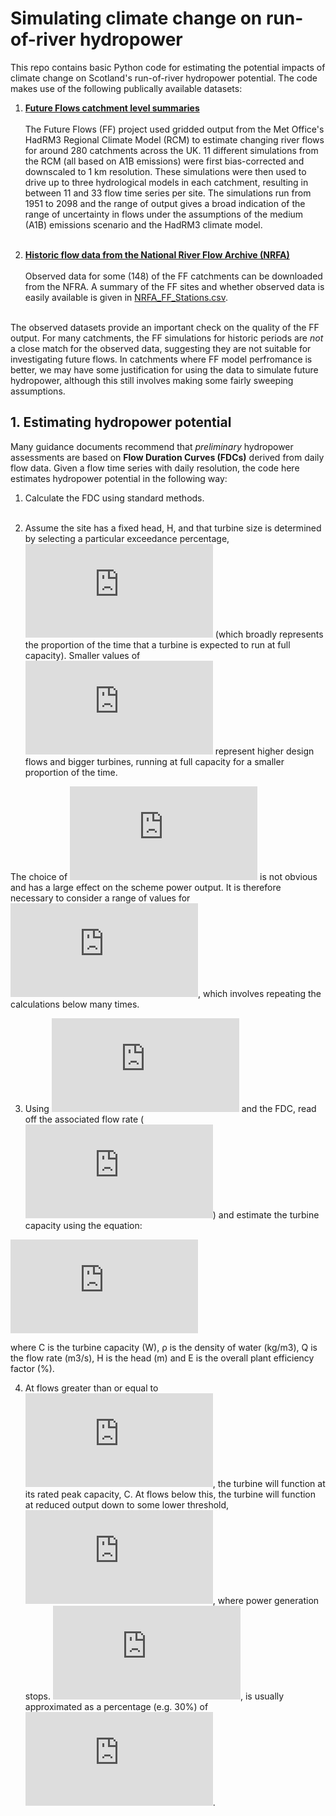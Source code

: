 # Simulating climate change on run-of-river hydropower

This repo contains basic Python code for estimating the potential impacts of climate change on Scotland's run-of-river hydropower potential. The code makes use of the following publically available datasets:

1. **[Future Flows catchment level summaries](https://catalogue.ceh.ac.uk/documents/f3723162-4fed-4d9d-92c6-dd17412fa37b)** <br><br>
The Future Flows (FF) project used gridded output from the Met Office's HadRM3 Regional Climate Model (RCM) to estimate changing river flows for around 280 catchments across the UK. 11 different simulations from the RCM (all based on A1B emissions) were first bias-corrected and downscaled to 1 km resolution. These simulations were then used to drive up to three hydrological models in each catchment, resulting in between 11 and 33 flow time series per site. The simulations run from 1951 to 2098 and the range of output gives a broad indication of the range of uncertainty in flows under the assumptions of the medium (A1B) emissions scenario and the HadRM3 climate model. <br><br>

2. **[Historic flow data from the National River Flow Archive (NRFA)](http://nrfa.ceh.ac.uk/data/search)**<br><br>
Observed data for some (148) of the FF catchments can be downloaded from the NFRA. A summary of the FF sites and whether observed data is easily available is given in [NRFA_FF_Stations.csv](https://github.com/JamesSample/simple_hydropower_model/blob/master/NRFA_FF_Stations.csv). <br><br>

The observed datasets provide an important check on the quality of the FF output. For many catchments, the FF simulations for historic periods are *not* a close match for the observed data, suggesting they are not suitable for investigating future flows. In catchments where FF model perfromance is better, we may have some justification for using the data to simulate future hydropower, although this still involves making some fairly sweeping assumptions.

## 1. Estimating hydropower potential

Many guidance documents recommend that *preliminary* hydropower assessments are based on **Flow Duration Curves (FDCs)** derived from daily flow data. Given a flow time series with daily resolution, the code here estimates hydropower potential in the following way:

1. Calculate the FDC using standard methods. <br><br>

2. Assume the site has a fixed head, H, and that turbine size is determined by selecting a particular exceedance percentage, ![Popt](http://www.sciweavers.org/tex2img.php?eq=P_%7Bopt%7D&bc=White&fc=Black&im=jpg&fs=12&ff=arev&edit=0) (which broadly represents the proportion of the time that a turbine is expected to run at full capacity). Smaller values of ![Popt](http://www.sciweavers.org/tex2img.php?eq=P_%7Bopt%7D&bc=White&fc=Black&im=jpg&fs=12&ff=arev&edit=0) represent higher design flows and bigger turbines, running at full capacity for a smaller proportion of the time. 

  The choice of ![Popt](http://www.sciweavers.org/tex2img.php?eq=P_%7Bopt%7D&bc=White&fc=Black&im=jpg&fs=12&ff=arev&edit=0) is not obvious and has a large effect on the scheme power output. It is therefore necessary to consider a range of values for ![Popt](http://www.sciweavers.org/tex2img.php?eq=P_%7Bopt%7D&bc=White&fc=Black&im=jpg&fs=12&ff=arev&edit=0), which involves repeating the calculations below many times.

3. 	Using ![Popt](http://www.sciweavers.org/tex2img.php?eq=P_%7Bopt%7D&bc=White&fc=Black&im=jpg&fs=12&ff=arev&edit=0) and the FDC, read off the associated flow rate (![Qopt](http://www.sciweavers.org/tex2img.php?eq=Q_%7Bopt%7D&bc=White&fc=Black&im=jpg&fs=12&ff=arev&edit=0)) and estimate the turbine capacity using the equation:

  ![eq1](http://www.sciweavers.org/tex2img.php?eq=C%20%3D%20%5Crho%20g%20Q%20H%20%5Cfrac%7BE%7D%7B100%7D&bc=White&fc=Black&im=jpg&fs=12&ff=arev&edit=0)

  where	C is the turbine capacity (W), ρ is the density of water (kg/m3), Q is the flow rate (m3/s), H is the head (m) and E is the overall plant efficiency factor (%).
  
4. At flows greater than or equal to ![Qopt](http://www.sciweavers.org/tex2img.php?eq=Q_%7Bopt%7D&bc=White&fc=Black&im=jpg&fs=12&ff=arev&edit=0), the turbine will function at its rated peak capacity, C. At flows below this, the turbine will function at reduced output down to some lower threshold, ![Qmin](http://www.sciweavers.org/tex2img.php?eq=Q_%7Bmin%7D&bc=White&fc=Black&im=jpg&fs=12&ff=arev&edit=0), where power generation stops. ![Qmin](http://www.sciweavers.org/tex2img.php?eq=Q_%7Bmin%7D&bc=White&fc=Black&im=jpg&fs=12&ff=arev&edit=0), is usually approximated as a percentage (e.g. 30%) of ![Qopt](http://www.sciweavers.org/tex2img.php?eq=Q_%7Bopt%7D&bc=White&fc=Black&im=jpg&fs=12&ff=arev&edit=0).


